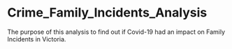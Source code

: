 # Crime_Family_Incidents_Analysis
The purpose of this analysis to find out if Covid-19 had an impact on Family Incidents in Victoria.
